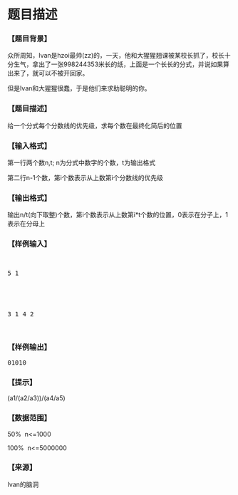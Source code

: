 # 题目描述


<h3>
【题目背景】
</h3>
<p>
众所周知，Ivan是hzoi最帅(zz)的，一天，他和大猩猩翘课被某校长抓了，校长十分生气，拿出了一张998244353米长的纸，上面是一个长长的分式，并说如果算出来了，就可以不被开回家。
</p>
<p>
但是Ivan和大猩猩很蠢，于是他们来求助聪明的你。
</p>
<h3>
【题目描述】
</h3>
<p>
给一个分式每个分数线的优先级，求每个数在最终化简后的位置
</p>
<h3>
【输入格式】
</h3>
<p>
第一行两个数n,t; n为分式中数字的个数，t为输出格式
</p>
<p>
第二行n-1个数，第i个数表示从上数第i个分数线的优先级
</p>
<h3>
【输出格式】
</h3>
<p>
输出n/t(向下取整)个数，第i个数表示从上数第i*t个数的位置，0表示在分子上，1表示在分母上
</p>
<h3>
【样例输入】
</h3>
<pre><p>
5 1
</p>

<p>
3 1 4 2
</p>
</pre>
<h3>
【样例输出】
</h3>
<pre>01010</pre>
<h3>
【提示】
</h3>
<p>
(a1/(a2/a3))/(a4/a5)
</p>
<h3>
【数据范围】
</h3>
<p>
50%  n&lt;=1000
</p>
<p>
100%  n&lt;=5000000
</p>
<h3>
【来源】
</h3>
<p>
Ivan的脑洞
</p>
